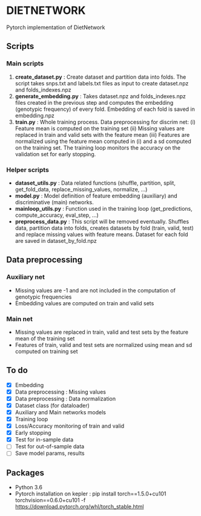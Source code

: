 # DIETNETWORK
Pytorch implementation of DietNetwork
## Scripts
### Main scripts
1. **create_dataset.py** : Create dataset and partition data into folds. The script takes snps.txt and labels.txt files as input to create dataset.npz and folds_indexes.npz
2. **generate_embedding.py** : Takes dataset.npz and folds_indexes.npz files created in the previous step and computes the embedding (genotypic frequency) of every fold. Embedding of each fold is saved in embedding.npz
3. **train.py** : Whole training process. Data preprocessing for discrim net: 
  (i) Feature mean is computed on the training set
  (ii) Missing values are replaced in train and valid sets with the feature mean
  (iii) Features are normalized using the feature mean computed in (i) and a sd computed on the training set. The training loop monitors the accuracy on the validation set for early stopping.
  
  
### Helper scripts
- **dataset_utils.py** : Data related functions (shuffle, partition, split, get_fold_data, replace_missing_values, normalize, ...)
- **model.py** : Model definition of feature embedding (auxiliary) and discriminative (main) networks.
- **mainloop_utils.py** : Function used in the training loop (get_predictions, compute_accuracy, eval_step, ...)
- **preprocess_data.py** : This script will be removed eventually. Shuffles data, partition data into folds, creates datasets by fold (train, valid, test) and replace missing values with feature means. Dataset for each fold are saved in dataset_by_fold.npz
## Data preprocessing
### Auxiliary net
- Missing values are -1 and are not included in the computation of genotypic frequencies
- Embedding values are computed on train and valid sets
### Main net
- Missing values are replaced in train, valid and test sets by the feature mean of the training set
- Features of train, valid and test sets are normalized using mean and sd computed on training set
## To do
- [x] Embedding
- [x] Data preprocessing : Missing values
- [x] Data preprocessing : Data normalization
- [x] Dataset class (for dataloader)
- [x] Auxiliary and Main networks models
- [x] Training loop
- [x] Loss/Accuracy monitoring of train and valid
- [x] Early stopping
- [x] Test for in-sample data
- [ ] Test for out-of-sample data
- [ ] Save model params, results
## Packages
- Python 3.6
- Pytorch installation on kepler :
pip install torch==1.5.0+cu101 torchvision==0.6.0+cu101 -f https://download.pytorch.org/whl/torch_stable.html
